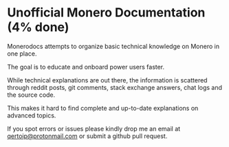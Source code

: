 # Unofficial Monero Documentation (4% done)

Monerodocs attempts to organize basic technical knowledge on Monero in one place.

The goal is to educate and onboard power users faster.

While technical explanations are out there, the information is scattered through reddit posts, git comments, stack exchange answers, chat logs and the source code.

This makes it hard to find complete and up-to-date explanations on advanced topics.

If you spot errors or issues please kindly drop me an email at [qertoip@protonmail.com](mailto:qertoip@protonmail.com?subject=monerodocs) or submit a github pull request.
